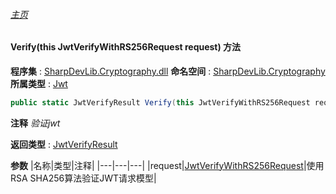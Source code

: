 ###### [主页](./Index.md "主页")
#### Verify(this JwtVerifyWithRS256Request request) 方法
**程序集** : [SharpDevLib.Cryptography.dll](./SharpDevLib.Cryptography.assembly.md "SharpDevLib.Cryptography.dll")
**命名空间** : [SharpDevLib.Cryptography](./SharpDevLib.Cryptography.namespace.md "SharpDevLib.Cryptography")
**所属类型** : [Jwt](./SharpDevLib.Cryptography.Jwt.md "Jwt")
``` csharp
public static JwtVerifyResult Verify(this JwtVerifyWithRS256Request request)
```
**注释**
*验证jwt*

**返回类型** : [JwtVerifyResult](./SharpDevLib.Cryptography.JwtVerifyResult.md "JwtVerifyResult")

**参数**
|名称|类型|注释|
|---|---|---|
|request|[JwtVerifyWithRS256Request](./SharpDevLib.Cryptography.JwtVerifyWithRS256Request.md "JwtVerifyWithRS256Request")|使用RSA SHA256算法验证JWT请求模型|

